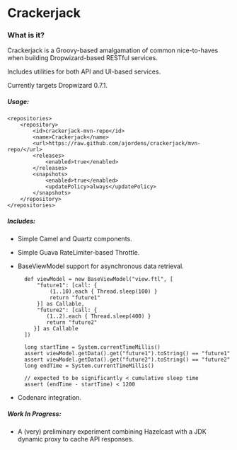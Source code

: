 # Crackerjack

### What is it?

Crackerjack is a Groovy-based amalgamation of common nice-to-haves when building Dropwizard-based RESTful services.

Includes utilities for both API and UI-based services.

Currently targets Dropwizard 0.7.1.

##### Usage:
    <repositories>
        <repository>
            <id>crackerjack-mvn-repo</id>
            <name>Crackerjack</name>
            <url>https://raw.github.com/ajordens/crackerjack/mvn-repo/</url>
            <releases>
                <enabled>true</enabled>
            </releases>
            <snapshots>
                <enabled>true</enabled>
                <updatePolicy>always</updatePolicy>
            </snapshots>
        </repository>
    </repositories>

##### Includes:

- Simple Camel and Quartz components.
- Simple Guava RateLimiter-based Throttle.
- BaseViewModel support for asynchronous data retrieval.

        def viewModel = new BaseViewModel("view.ftl", [
            "future1": [call: {
                (1..10).each { Thread.sleep(100) }
                return "future1"
            }] as Callable,
            "future2": [call: {
               (1..2).each { Thread.sleep(400) }
               return "future2"
           }] as Callable
        ])

        long startTime = System.currentTimeMillis()
        assert viewModel.getData().get("future1").toString() == "future1"
        assert viewModel.getData().get("future2").toString() == "future2"
        long endTime = System.currentTimeMillis()

        // expected to be significantly < cumulative sleep time
        assert (endTime - startTime) < 1200
- Codenarc integration.

##### Work In Progress:

- A (very) preliminary experiment combining Hazelcast with a JDK dynamic proxy to cache API responses.

